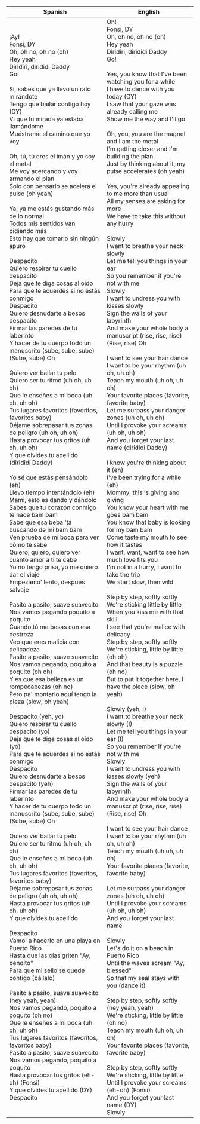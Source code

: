 | Spanish                                                                                                                                                                                                                                                                                                                                                                                                                                                                                                                                                                                                                                                                                                                                                                                                                                                                                                                                                                                                                                                                                                                                                                                                                                                                                                                                                                                                                                                                                                                                                                                                                                                                                                                                                                                                                                                                                                                                                                                                                                                                                                                                                                                                                                                                                                                                                                                                                                                                                                                                                                                                                                                                                                                                                                                                                                                                                                                                                                                                                                                                                                                                                                                                                                                                                  | English                                                                                                                                                                                                                                                                                                                                                                                                                                                                                                                                                                                                                                                                                                                                                                                                                                                                                                                                                                                                                                                                                                                                                                                                                                                                                                                                                                                                                                                                                                                                                                                                                                                                                                                                                                                                                                                                                                                                                                                                                                                                                                                                                                                                                                                                                                                                                                                                                                                                                                                                                                                                                                                                                                                                                                                                                                                                                                                                                                                                                                                                                                          |
| ---------------------------------------------------------------------------------------------------------------------------------------------------------------------------------------------------------------------------------------------------------------------------------------------------------------------------------------------------------------------------------------------------------------------------------------------------------------------------------------------------------------------------------------------------------------------------------------------------------------------------------------------------------------------------------------------------------------------------------------------------------------------------------------------------------------------------------------------------------------------------------------------------------------------------------------------------------------------------------------------------------------------------------------------------------------------------------------------------------------------------------------------------------------------------------------------------------------------------------------------------------------------------------------------------------------------------------------------------------------------------------------------------------------------------------------------------------------------------------------------------------------------------------------------------------------------------------------------------------------------------------------------------------------------------------------------------------------------------------------------------------------------------------------------------------------------------------------------------------------------------------------------------------------------------------------------------------------------------------------------------------------------------------------------------------------------------------------------------------------------------------------------------------------------------------------------------------------------------------------------------------------------------------------------------------------------------------------------------------------------------------------------------------------------------------------------------------------------------------------------------------------------------------------------------------------------------------------------------------------------------------------------------------------------------------------------------------------------------------------------------------------------------------------------------------------------------------------------------------------------------------------------------------------------------------------------------------------------------------------------------------------------------------------------------------------------------------------------------------------------------------------------------------------------------------------------------------------------------------------------------------------------------------------- | ---------------------------------------------------------------------------------------------------------------------------------------------------------------------------------------------------------------------------------------------------------------------------------------------------------------------------------------------------------------------------------------------------------------------------------------------------------------------------------------------------------------------------------------------------------------------------------------------------------------------------------------------------------------------------------------------------------------------------------------------------------------------------------------------------------------------------------------------------------------------------------------------------------------------------------------------------------------------------------------------------------------------------------------------------------------------------------------------------------------------------------------------------------------------------------------------------------------------------------------------------------------------------------------------------------------------------------------------------------------------------------------------------------------------------------------------------------------------------------------------------------------------------------------------------------------------------------------------------------------------------------------------------------------------------------------------------------------------------------------------------------------------------------------------------------------------------------------------------------------------------------------------------------------------------------------------------------------------------------------------------------------------------------------------------------------------------------------------------------------------------------------------------------------------------------------------------------------------------------------------------------------------------------------------------------------------------------------------------------------------------------------------------------------------------------------------------------------------------------------------------------------------------------------------------------------------------------------------------------------------------------------------------------------------------------------------------------------------------------------------------------------------------------------------------------------------------------------------------------------------------------------------------------------------------------------------------------------------------------------------------------------------------------------------------------------------------------------------------------------- |
| ¡Ay!  <br>Fonsi, DY  <br>Oh, oh no, oh no (oh)  <br>Hey yeah  <br>Diridiri, dirididi Daddy  <br>Go!<br><br>Sí, sabes que ya llevo un rato mirándote  <br>Tengo que bailar contigo hoy (DY)  <br>Vi que tu mirada ya estaba llamándome  <br>Muéstrame el camino que yo voy<br><br>Oh, tú, tú eres el imán y yo soy el metal  <br>Me voy acercando y voy armando el plan  <br>Solo con pensarlo se acelera el pulso (oh yeah)<br><br>Ya, ya me estás gustando más de lo normal  <br>Todos mis sentidos van pidiendo más  <br>Esto hay que tomarlo sin ningún apuro<br><br>Despacito  <br>Quiero respirar tu cuello despacito  <br>Deja que te diga cosas al oído  <br>Para que te acuerdes si no estás conmigo  <br>Despacito  <br>Quiero desnudarte a besos despacito  <br>Firmar las paredes de tu laberinto  <br>Y hacer de tu cuerpo todo un manuscrito (sube, sube, sube)  <br>(Sube, sube) Oh<br><br>Quiero ver bailar tu pelo  <br>Quiero ser tu ritmo (uh oh, uh oh)  <br>Que le enseñes a mi boca (uh oh, uh oh)  <br>Tus lugares favoritos (favoritos, favoritos baby)  <br>Déjame sobrepasar tus zonas de peligro (uh oh, uh oh)  <br>Hasta provocar tus gritos (uh oh, uh oh)  <br>Y que olvides tu apellido (dirididi Daddy)<br><br>Yo sé que estás pensándolo (eh)  <br>Llevo tiempo intentándolo (eh)  <br>Mami, esto es dando y dándolo  <br>Sabes que tu corazón conmigo te hace bam bam  <br>Sabe que esa beba 'tá buscando de mi bam bam  <br>Ven prueba de mi boca para ver cómo te sabe  <br>Quiero, quiero, quiero ver cuánto amor a ti te cabe  <br>Yo no tengo prisa, yo me quiero dar el viaje  <br>Empezamo' lento, después salvaje<br><br>Pasito a pasito, suave suavecito  <br>Nos vamos pegando poquito a poquito  <br>Cuando tú me besas con esa destreza  <br>Veo que eres malicia con delicadeza  <br>Pasito a pasito, suave suavecito  <br>Nos vamos pegando, poquito a poquito (oh oh)  <br>Y es que esa belleza es un rompecabezas (oh no)  <br>Pero pa' montarlo aquí tengo la pieza (slow, oh yeah)<br><br>Despacito (yeh, yo)  <br>Quiero respirar tu cuello despacito (yo)  <br>Deja que te diga cosas al oído (yo)  <br>Para que te acuerdes si no estás conmigo  <br>Despacito  <br>Quiero desnudarte a besos despacito (yeh)  <br>Firmar las paredes de tu laberinto  <br>Y hacer de tu cuerpo todo un manuscrito (sube, sube, sube)  <br>(Sube, sube) Oh<br><br>Quiero ver bailar tu pelo  <br>Quiero ser tu ritmo (uh oh, uh oh)  <br>Que le enseñes a mi boca (uh oh, uh oh)  <br>Tus lugares favoritos (favoritos, favoritos baby)  <br>Déjame sobrepasar tus zonas de peligro (uh oh, uh oh)  <br>Hasta provocar tus gritos (uh oh, uh oh)  <br>Y que olvides tu apellido<br><br>Despacito  <br>Vamo' a hacerlo en una playa en Puerto Rico  <br>Hasta que las olas griten "Ay, bendito"  <br>Para que mi sello se quede contigo (báilalo)<br><br>Pasito a pasito, suave suavecito (hey yeah, yeah)  <br>Nos vamos pegando, poquito a poquito (oh no)  <br>Que le enseñes a mi boca (uh oh, uh oh)  <br>Tus lugares favoritos (favoritos, favoritos baby)  <br>Pasito a pasito, suave suavecito  <br>Nos vamos pegando, poquito a poquito  <br>Hasta provocar tus gritos (eh-oh) (Fonsi)  <br>Y que olvides tu apellido (DY)  <br>Despacito | Oh!<br>Fonsi, DY<br>Oh, oh no, oh no (oh)<br>Hey yeah<br>Diridiri, dirididi Daddy<br>Go!<br><br>Yes, you know that I've been watching you for a while<br>I have to dance with you today (DY)<br>I saw that your gaze was already calling me<br>Show me the way and I'll go<br><br>Oh, you, you are the magnet and I am the metal<br>I'm getting closer and I'm building the plan<br>Just by thinking about it, my pulse accelerates (oh yeah)<br><br>Yes, you're already appealing to me more than usual<br>All my senses are asking for more<br>We have to take this without any hurry<br><br>Slowly<br>I want to breathe your neck slowly<br>Let me tell you things in your ear<br>So you remember if you're not with me<br>Slowly<br>I want to undress you with kisses slowly<br>Sign the walls of your labyrinth<br>And make your whole body a manuscript (rise, rise, rise)<br>(Rise, rise) Oh<br><br>I want to see your hair dance<br>I want to be your rhythm (uh oh, uh oh)<br>Teach my mouth (uh oh, uh oh)<br>Your favorite places (favorite, favorite baby)<br>Let me surpass your danger zones (uh oh, uh oh)<br>Until I provoke your screams (uh oh, uh oh)<br>And you forget your last name (dirididi Daddy)<br><br>I know you're thinking about it (eh)<br>I've been trying for a while (eh)<br>Mommy, this is giving and giving<br>You know your heart with me goes bam bam<br>You know that baby is looking for my bam bam<br>Come taste my mouth to see how it tastes<br>I want, want, want to see how much love fits you<br>I'm not in a hurry, I want to take the trip<br>We start slow, then wild<br><br>Step by step, softly softly<br>We're sticking little by little<br>When you kiss me with that skill<br>I see that you're malice with delicacy<br>Step by step, softly softly<br>We're sticking, little by little (oh oh)<br>And that beauty is a puzzle (oh no)<br>But to put it together here, I have the piece (slow, oh yeah)<br><br>Slowly (yeh, I)<br>I want to breathe your neck slowly (I)<br>Let me tell you things in your ear (I)<br>So you remember if you're not with me<br>Slowly<br>I want to undress you with kisses slowly (yeh)<br>Sign the walls of your labyrinth<br>And make your whole body a manuscript (rise, rise, rise)<br>(Rise, rise) Oh<br><br>I want to see your hair dance<br>I want to be your rhythm (uh oh, uh oh)<br>Teach my mouth (uh oh, uh oh)<br>Your favorite places (favorite, favorite baby)<br><br>Let me surpass your danger zones (uh oh, uh oh)<br>Until I provoke your screams (uh oh, uh oh)<br>And you forget your last name<br><br>Slowly<br>Let's do it on a beach in Puerto Rico<br>Until the waves scream "Ay, blessed"<br>So that my seal stays with you (dance it)<br><br>Step by step, softly softly (hey yeah, yeah)<br>We're sticking, little by little (oh no)<br>Teach my mouth (uh oh, uh oh)<br>Your favorite places (favorite, favorite baby)<br><br>Step by step, softly softly<br>We're sticking, little by little<br>Until I provoke your screams (eh-oh) (Fonsi)<br>And you forget your last name (DY)<br>Slowly |